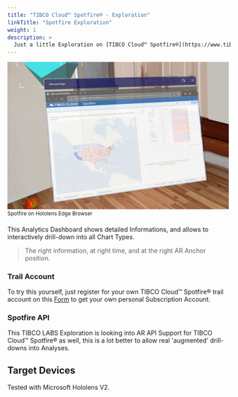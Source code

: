 ```yaml
---
title: "TIBCO Cloud™ Spotfire® - Exploration"
linkTitle: "Spotfire Exploration"
weight: 1
description: >
  Just a little Exploration on [TIBCO Cloud™ Spotfire®](https://www.tibco.com/products/tibco-spotfire) 
---
```


![alt-text](Spotfire-Hololens.png "Image")
<br><sup>Spotfire on Hololens Edge Browser</sup>

This Analytics Dashboard shows detailed Informations, and allows to interactively drill-down into all Chart Types.

> The right information, at right time, and at the right AR Anchor position.

### Trail Account
To try this yourself, just register for your own TIBCO Cloud™ Spotfire® trail account on this [Form](https://account.cloud.tibco.com/signup/spotfire) to get your own personal Subscription Account.

### Spotfire API
This TIBCO LABS Exploration is looking into AR API Support for TIBCO Cloud™ Spotfire® as well, this is a lot better to allow real 'augmented' drill-downs into Analyses.

## Target Devices
Tested with Microsoft Hololens V2.

